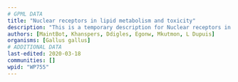 ```yaml
---
# GPML DATA
title: "Nuclear receptors in lipid metabolism and toxicity"
description: "This is a temporary description for Nuclear receptors in lipid metabolism and toxicity"
authors: [MaintBot, Khanspers, Ddigles, Egonw, Mkutmon, L Dupuis]
organisms: [Gallus gallus]
# ADDITIONAL DATA
last-edited: 2020-03-18
communities: []
wpid: "WP755"
---
```

